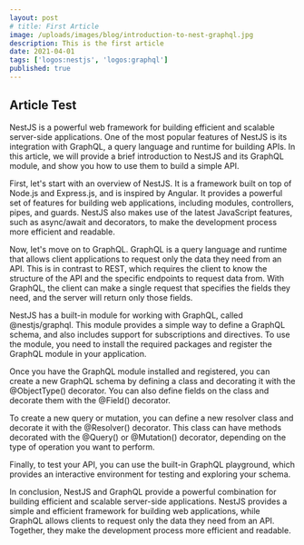 ```yaml
---
layout: post
# title: First Article
image: /uploads/images/blog/introduction-to-nest-graphql.jpg
description: This is the first article
date: 2021-04-01
tags: ['logos:nestjs', 'logos:graphql']
published: true
---
```


## Article Test

NestJS is a powerful web framework for building efficient and scalable server-side applications. One of the most popular features of NestJS is its integration with GraphQL, a query language and runtime for building APIs. In this article, we will provide a brief introduction to NestJS and its GraphQL module, and show you how to use them to build a simple API.

First, let's start with an overview of NestJS. It is a framework built on top of Node.js and Express.js, and is inspired by Angular. It provides a powerful set of features for building web applications, including modules, controllers, pipes, and guards. NestJS also makes use of the latest JavaScript features, such as async/await and decorators, to make the development process more efficient and readable.

Now, let's move on to GraphQL. GraphQL is a query language and runtime that allows client applications to request only the data they need from an API. This is in contrast to REST, which requires the client to know the structure of the API and the specific endpoints to request data from. With GraphQL, the client can make a single request that specifies the fields they need, and the server will return only those fields.

NestJS has a built-in module for working with GraphQL, called @nestjs/graphql. This module provides a simple way to define a GraphQL schema, and also includes support for subscriptions and directives. To use the module, you need to install the required packages and register the GraphQL module in your application.

Once you have the GraphQL module installed and registered, you can create a new GraphQL schema by defining a class and decorating it with the @ObjectType() decorator. You can also define fields on the class and decorate them with the @Field() decorator.

To create a new query or mutation, you can define a new resolver class and decorate it with the @Resolver() decorator. This class can have methods decorated with the @Query() or @Mutation() decorator, depending on the type of operation you want to perform.

Finally, to test your API, you can use the built-in GraphQL playground, which provides an interactive environment for testing and exploring your schema.

In conclusion, NestJS and GraphQL provide a powerful combination for building efficient and scalable server-side applications. NestJS provides a simple and efficient framework for building web applications, while GraphQL allows clients to request only the data they need from an API. Together, they make the development process more efficient and readable.